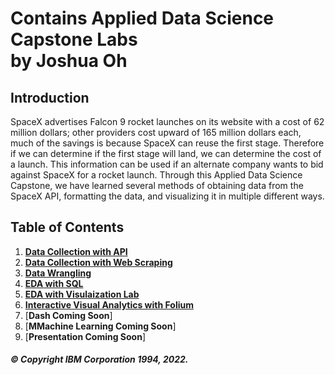 # Contains Applied Data Science Capstone Labs </br> by Joshua Oh

## Introduction

SpaceX advertises Falcon 9 rocket launches on its website with a cost of 62 million dollars; other providers cost upward of 165 million dollars each, much of the savings is because SpaceX can reuse the first stage. Therefore if we can determine if the first stage will land, we can determine the cost of a launch. This information can be used if an alternate company wants to bid against SpaceX for a rocket launch. Through this Applied Data Science Capstone, we have learned several
methods of obtaining data from the SpaceX API, formatting the data, and visualizing it in multiple different ways.

## Table of Contents

1. [**Data Collection with API**](https://github.com/JosuOh/CourseraDS/blob/main/ADS-Capstone/jupyter-labs-spacex-data-collection-api.ipynb)
2. [**Data Collection with Web Scraping**](https://github.com/JosuOh/CourseraDS/blob/main/ADS-Capstone/jupyter-labs-webscraping.ipynb)
3. [**Data Wrangling**](https://github.com/JosuOh/CourseraDS/blob/main/ADS-Capstone/labs-jupyter-spacex-data_wrangling_jupyterlite.jupyterlite.ipynb)
4. [**EDA with SQL**](https://github.com/JosuOh/CourseraDS/blob/main/ADS-Capstone/jupyter-labs-eda-sql-coursera_sqllite.ipynb)
5. [**EDA with Visulaization Lab**](https://github.com/JosuOh/CourseraDS/blob/main/ADS-Capstone/jupyter-labs-eda-dataviz.ipynb.jupyterlite.ipynb)
6. [**Interactive Visual Analytics with Folium**](https://github.com/JosuOh/CourseraDS/blob/main/ADS-Capstone/Launch-Sites-Locations-Analysis-with-Folium.ipynb)
7. [**Dash Coming Soon**]
8. [**MMachine Learning Coming Soon**]
9. [**Presentation Coming Soon**]

##### © Copyright IBM Corporation 1994, 2022.
